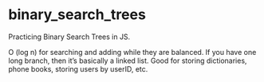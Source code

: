 # binary_search_trees
Practicing Binary Search Trees in JS.

O (log n) for searching and adding while they are balanced. If you have one long branch, then it’s basically a linked list. Good for storing dictionaries, phone books, storing users by userID, etc.
